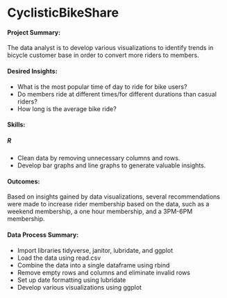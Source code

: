 # CyclisticBikeShare
#### Project Summary:
The data analyst is to develop various visualizations to identify trends in bicycle customer base in order to convert more riders to members.
#### Desired Insights:
* What is the most popular time of day to ride for bike users?
* Do members ride at different times/for different durations than casual riders?
* How long is the average bike ride?
#### Skills:
##### R
* Clean data by removing unnecessary columns and rows.
* Develop bar graphs and line graphs to generate valuable insights.
#### Outcomes:
Based on insights gained by data visualizations, several recommendations were made to increase rider membership based on the data, such as a weekend membership, a one hour membership, and a 3PM-6PM membership.  
#### Data Process Summary:
* Import libraries tidyverse, janitor, lubridate, and ggplot  
* Load the data using read.csv  
* Combine the data into a single dataframe using rbind  
* Remove empty rows and columns and eliminate invalid rows
* Set up date formatting using lubridate
* Develop various visualizations using ggplot  
